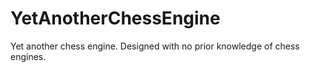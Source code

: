# YetAnotherChessEngine
Yet another chess engine. Designed with no prior knowledge of chess engines.
